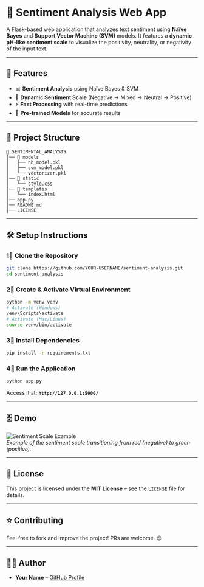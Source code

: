 # 📝 Sentiment Analysis Web App

A Flask-based web application that analyzes text sentiment using **Naïve Bayes** and **Support Vector Machine (SVM)** models. It features a **dynamic pH-like sentiment scale** to visualize the positivity, neutrality, or negativity of the input text.

---

## 🚀 Features
- 📊 **Sentiment Analysis** using Naïve Bayes & SVM
- 🎨 **Dynamic Sentiment Scale** (Negative → Mixed → Neutral → Positive)
- ⚡ **Fast Processing** with real-time predictions
- 🔧 **Pre-trained Models** for accurate results

---

## 📂 Project Structure
```
💃 SENTIMENTAL_ANALYSIS
│── 📃 models
│   ├── nb_model.pkl
│   ├── svm_model.pkl
│   └── vectorizer.pkl
│── 📃 static
│   └── style.css
│── 📃 templates
│   └── index.html
│── app.py
│── README.md
│── LICENSE
```

---

## 🛠️ Setup Instructions

### 1⃣ Clone the Repository
```bash
git clone https://github.com/YOUR-USERNAME/sentiment-analysis.git
cd sentiment-analysis
```

### 2⃣ Create & Activate Virtual Environment
```bash
python -m venv venv
# Activate (Windows)
venv\Scripts\activate
# Activate (Mac/Linux)
source venv/bin/activate
```

### 3⃣ Install Dependencies
```bash
pip install -r requirements.txt
```

### 4⃣ Run the Application
```bash
python app.py
```
Access it at: **`http://127.0.0.1:5000/`**

---

## 🗄 Demo
![Sentiment Scale Example](https://your-image-link.com/demo.png)  
*Example of the sentiment scale transitioning from red (negative) to green (positive).*

---

## 💜 License
This project is licensed under the **MIT License** – see the [`LICENSE`](LICENSE) file for details.

---

## ⭐ Contributing
Feel free to fork and improve the project! PRs are welcome. 😊

---

## 👨‍💻 Author
- **Your Name** – [GitHub Profile](https://github.com/theadhithyankr)

